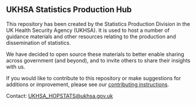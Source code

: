 ## UKHSA Statistics Production Hub

This repository has been created by the Statistics Production Division in the UK Health Security Agency (UKHSA). It is used to host a number of guidance materials and other resources relating to the production and dissemination of statistics. 

We have decided to open source these materials to better enable sharing across government (and beyond), and to invite others to share their insights with us. 

If you would like to contribute to this repository or make suggestions for additions or improvement, please see our [contributing instructions](/contributing.md).

Contact: <UKHSA_HOPSTATS@ukhsa.gov.uk>
